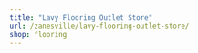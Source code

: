 ```yaml
---
title: "Lavy Flooring Outlet Store"
url: /zanesville/lavy-flooring-outlet-store/
shop: flooring
---
```

